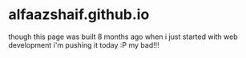 # alfaazshaif.github.io

though this page was built 8 months ago when i just started with web development i'm pushing it today :P 
my bad!!!